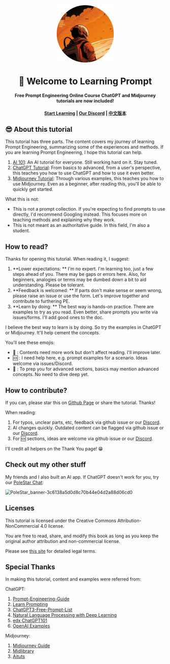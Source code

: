 <div align="center">
<img src="static/img/logo.svg" width="180px" />
<h1>👋 Welcome to Learning Prompt</h1>
<p>
   <strong>Free Prompt Engineering Online Course</strong>
   <strong>ChatGPT and Midjourney tutorials are now included!</strong>
</p>
<h4>
    <a href="https://learningprompt.wiki/">Start Learning</a>
    <span> | </span>
    <a href="https://discord.gg/esyCEGhmq9">Our Discord</a>
    <span> | </span>
    <a href="https://learningprompt.wiki/zh-Hans/docs/welcome">中文版本</a>
</h4>
</div>

## 😎 About this tutorial

This tutorial has three parts. The content covers my journey of learning Prompt Engineering, summarizing some of the experiences and methods. If you are learning Prompt Engineering, I hope this tutorial can help.

1. [AI 101](https://learningprompt.wiki/docs/ai-101): An AI tutorial for everyone. Still working hard on it. Stay tuned.
2. [ChatGPT Tutorial](https://learningprompt.wiki/docs/chatgpt-learning-path): From basics to advanced, from a user's perspective, this teaches you how to use ChatGPT and how to use it even better.
3. [Midjourney Tutorial](https://learningprompt.wiki/docs/midjourney-learning-path): Through various examples, this teaches you how to use Midjourney. Even as a beginner, after reading this, you'll be able to quickly get started.

What this is not:

- This is not a prompt collection. If you're expecting to find prompts to use directly, I'd recommend Googling instead. This focuses more on teaching methods and explaining why they work.
- This is not meant as an authoritative guide. In this field, I'm also a student.

## How to read?

Thanks for opening this tutorial. When reading it, I suggest:

1. **Lower expectations: ** I'm no expert. I'm learning too, just a few steps ahead of you. There may be gaps or errors here. Also, for beginners, analogies or terms may be dumbed down a bit to aid understanding. Please be tolerant.
2. **Feedback is welcomed: ** If parts don't make sense or seem wrong, please raise an issue or use the form. Let's improve together and contribute to furthering PE.
3. **Learn by doing: ** The best way is hands-on practice. There are examples to try as you read. Even better, share prompts you write via issues/forms. I'll add good ones to the doc.

I believe the best way to learn is by doing. So try the examples in ChatGPT or Midjourney. It'll help cement the concepts.

You'll see these emojis:

- 🚧 : Contents need more work but don't affect reading. I'll improve later.
- 🆘 : I need help here, e.g. prompt examples for a scenario. Ideas welcome via issues/Discord.
- 🔴 : To prep you for advanced sections, basics may mention advanced concepts. No need to dive deep yet.

## How to contribute?

If you can, please star this on [Github Page](https://github.com/thinkingjimmy/Learning-Prompt) or share the tutorial. Thanks!

When reading:

1. For typos, unclear parts, etc, feedback via github issue or our [Discord](https://discord.gg/B7Z7wjuUPg).
2. AI changes quickly. Outdated content can be flagged via github issue or our [Discord](https://discord.gg/B7Z7wjuUPg).
3. For 🆘 sections, ideas are welcome via github issue or our [Discord](https://discord.gg/B7Z7wjuUPg).

I'll credit all helpers on the Thank You page! 😁

## Check out my other stuff

My friends and I also built an AI app. If ChatGPT doesn't work for you, try our [PoleStar Chat](https://github.com/thinkingjimmy/PoleStarChat):

![PoleStar_banner-3c6138a5d0d8c70b44e04d2a88d06cd0](https://github.com/thinkingjimmy/Learning-Prompt/assets/37492595/c0da7ec8-db42-4918-8854-cd8e105e9701)


## Licenses

This tutorial is licensed under the Creative Commons Attribution-NonCommercial 4.0 license.

You are free to read, share, and modify this book as long as you keep the original author attribution and non-commercial license.

Please see [this site](https://creativecommons.org/licenses/by-nc/4.0/) for detailed legal terms.

## Special Thanks

In making this tutorial, content and examples were referred from:

ChatGPT:
1. [Prompt-Engineering-Guide](https://github.com/dair-ai/Prompt-Engineering-Guide)
2. [Learn Prompting](https://learnprompting.org/)
3. [ChatGPT3-Free-Prompt-List](https://github.com/mattnigh/ChatGPT3-Free-Prompt-List)
4. [Natural Language Processing with Deep Learning](http://web.stanford.edu/class/cs224n/slides/cs224n-2023-lecture11-prompting-rlhf.pdf)
5. [edx ChatGPT101](https://www.edx.org/course/introduction-to-chatgpt)
6. [OpenAI Examples](https://platform.openai.com/examples)

Midjourney:
1. [Midjourney Guide](https://docs.midjourney.com)
2. [Midlibrary](https://www.midlibrary.io/)
3. [Aituts](https://aituts.com/)
